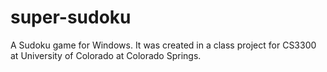 # super-sudoku
A Sudoku game for Windows. It was created in a class project for CS3300 at University of Colorado at Colorado Springs.

